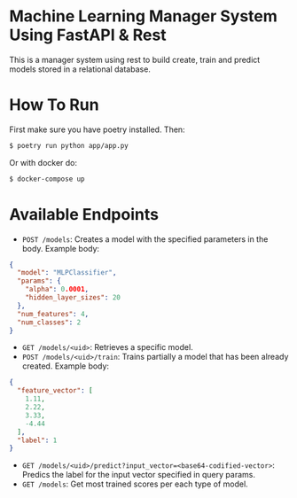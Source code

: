 # Machine Learning Manager System Using FastAPI & Rest

This is a manager system using rest to build create, train and predict models stored in a relational database.

# How To Run

First make sure you have poetry installed. Then:

```sh
$ poetry run python app/app.py
```

Or with docker do:

```sh
$ docker-compose up
```

# Available Endpoints

* `POST /models`: Creates a model with the specified parameters in the body.
Example body:

```json
{
  "model": "MLPClassifier",
  "params": {
    "alpha": 0.0001,
    "hidden_layer_sizes": 20
  },
  "num_features": 4,
  "num_classes": 2
}
```
* `GET /models/<uid>`: Retrieves a specific model.
* `POST /models/<uid>/train`: Trains partially a model that has been already created.
Example body:

```json
{
  "feature_vector": [
    1.11,
    2.22,
    3.33,
    -4.44
  ],
  "label": 1
}
```
* `GET /models/<uid>/predict?input_vector=<base64-codified-vector>`: Predics the label for the input vector specified in query params.
* `GET /models`: Get most trained scores per each type of model.
